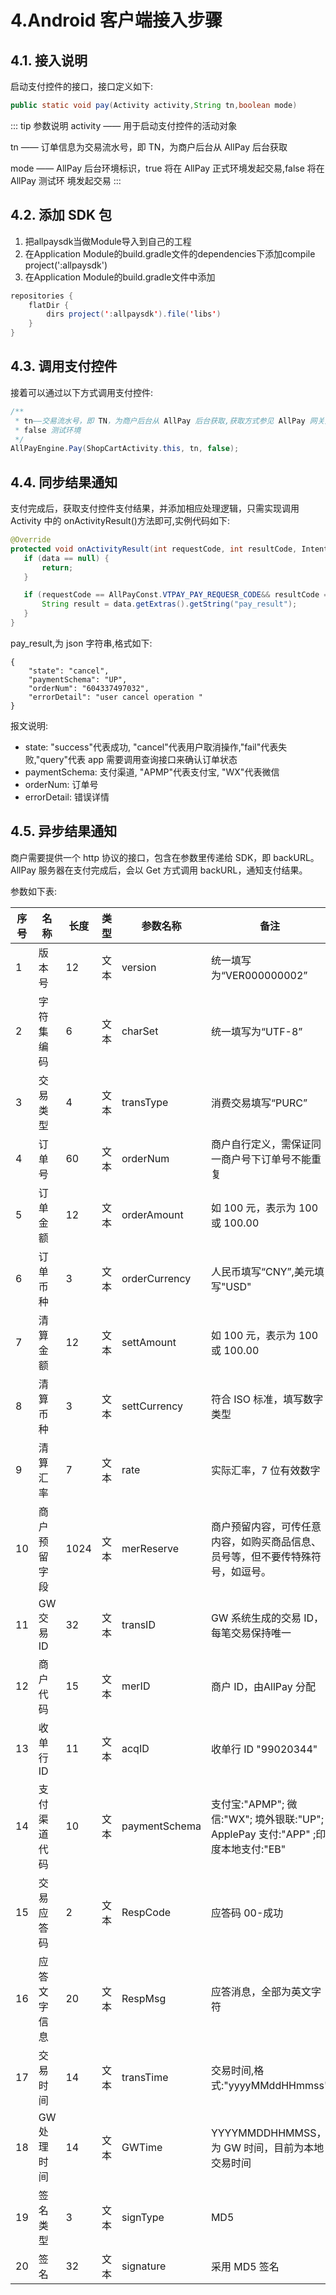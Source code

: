 # 4.Android 客户端接入步骤 

## 4.1. 接入说明 

启动支付控件的接口，接口定义如下:

```java
public static void pay(Activity activity,String tn,boolean mode)
```

::: tip 参数说明
activity —— 用于启动支付控件的活动对象

tn —— 订单信息为交易流水号，即 TN，为商户后台从 AllPay 后台获取

mode —— AllPay 后台环境标识，true 将在 AllPay 正式环境发起交易,false 将在 AllPay 测试环 境发起交易
:::

## 4.2. 添加 SDK 包

1. 把allpaysdk当做Module导入到自己的工程
2. 在Application Module的build.gradle文件的dependencies下添加compile project(':allpaysdk') 
3. 在Application Module的build.gradle文件中添加

```java
repositories {
    flatDir {
        dirs project(':allpaysdk').file('libs')
    }
}
```

## 4.3. 调用支付控件

接着可以通过以下方式调用支付控件:

```java
/**
 * tn——交易流水号，即 TN，为商户后台从 AllPay 后台获取,获取方式参见 AllPay 网关对接文档
 * false 测试环境
 */
AllPayEngine.Pay(ShopCartActivity.this, tn, false);
```

## 4.4. 同步结果通知

支付完成后，获取支付控件支付结果，并添加相应处理逻辑，只需实现调用 Activity 
中的 onActivityResult()方法即可,实例代码如下:

 ```java
@Override
protected void onActivityResult(int requestCode, int resultCode, Intent data) {
    if (data == null) {
        return;
    }

    if (requestCode == AllPayConst.VTPAY_PAY_REQUESR_CODE&& resultCode == AllPayConst.VTPAY_PAY_RESULT_CODE) {
        String result = data.getExtras().getString("pay_result");
    }
}
```

pay_result,为 json 字符串,格式如下:

```text
{
    "state": "cancel",
    "paymentSchema": "UP",
    "orderNum": "604337497032",
    "errorDetail": "user cancel operation "
}
```

报文说明:

* state: "success"代表成功, "cancel"代表用户取消操作,"fail"代表失败,"query"代表 app 需要调用查询接口来确认订单状态
* paymentSchema: 支付渠道, "APMP"代表支付宝, "WX"代表微信 
* orderNum: 订单号
* errorDetail: 错误详情


## 4.5. 异步结果通知

商户需要提供一个 http 协议的接口，包含在参数里传递给 SDK，即 backURL。AllPay 
服务器在支付完成后，会以 Get 方式调用 backURL，通知支付结果。 

参数如下表:

 序号 |名称  |长度|类型|参数名称|备注 
 -----|-----|----|----|------|------
 1|版本号|12|文本|version |统一填写为“VER000000002” 
 2|字符集编码 |6|文本|charSet  |统一填写为“UTF-8” 
 3|交易类型  |4|文本|transType |消费交易填写“PURC” 
 4|订单号   |60|文本|orderNum  |商户自行定义，需保证同一商户号下订单号不能重复 
 5|订单金额 |12|文本|orderAmount   |如 100 元，表示为 100 或 100.00 
 6|订单币种   |3|文本|orderCurrency |人民币填写“CNY”,美元填写"USD" 
 7|清算金额  |12 |文本|settAmount   |如 100 元，表示为 100 或 100.00  
 8|清算币种  |3|文本|settCurrency    |符合 ISO 标准，填写数字类型 
 9|清算汇率   |7|文本|rate     |实际汇率，7 位有效数字  
 10|商户预留字段  |1024 |文本|merReserve    |商户预留内容，可传任意内容，如购买商品信息、员号等，但不要传特殊符号，如逗号。 
 11|GW 交易 ID  |32|文本|transID    |GW 系统生成的交易 ID，每笔交易保持唯一
 12|商户代码   |15 |文本|merID     |商户 ID，由AllPay 分配 
 13|收单行 ID    |11  |文本|acqID      |收单行 ID "99020344" 
 14|支付渠道代码    |10  |文本|paymentSchema       |支付宝:"APMP"; 微信:"WX"; 境外银联:"UP";  ApplePay 支付:"APP" ;印度本地支付:"EB"
 15|交易应答码   |2  |文本|RespCode       |应答码 00-成功  
 16|应答文字信息    |20  |文本|RespMsg        |应答消息，全部为英文字符 
 17|交易时间    |14  |文本|transTime       |交易时间,格式:"yyyyMMddHHmmss" 
 18|GW 处理时间 |14  |文本|GWTime |YYYYMMDDHHMMSS，为 GW 时间，目前为本地交易时间
 19|签名类型     |3  |文本|signType        |MD5 
 20|签名      |32  |文本|signature         |采用 MD5 签名 
 